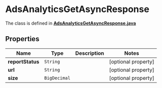 

# AdsAnalyticsGetAsyncResponse

The class is defined in **[AdsAnalyticsGetAsyncResponse.java](../../src/main/java/org/openapitools/model/AdsAnalyticsGetAsyncResponse.java)**

## Properties

Name | Type | Description | Notes
------------ | ------------- | ------------- | -------------
**reportStatus** | `String` |  |  [optional property]
**url** | `String` |  |  [optional property]
**size** | `BigDecimal` |  |  [optional property]





